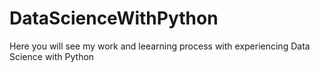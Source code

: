 # DataScienceWithPython

Here you will see my work and leearning process with experiencing Data Science with Python
